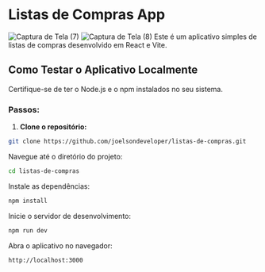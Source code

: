 # Listas de Compras App

![Captura de Tela (7)](https://github.com/joelsondeveloper/listas-de-compras/assets/115474776/137bf2ee-9e9d-43f9-810c-1650bbd809fb)
![Captura de Tela (8)](https://github.com/joelsondeveloper/listas-de-compras/assets/115474776/740baa1e-bd66-4ff8-a99e-62eca36bff9b)
Este é um aplicativo simples de listas de compras desenvolvido em React e Vite.

## Como Testar o Aplicativo Localmente

Certifique-se de ter o Node.js e o npm instalados no seu sistema.

### Passos:

1. **Clone o repositório:**
 ```bash
 git clone https://github.com/joelsondeveloper/listas-de-compras.git
```
Navegue até o diretório do projeto:

```bash
cd listas-de-compras
```

Instale as dependências:

```bash
npm install
```
Inicie o servidor de desenvolvimento:

```bash
npm run dev
```
Abra o aplicativo no navegador:
```
http://localhost:3000
```




